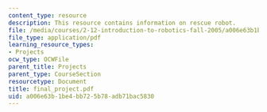 ```yaml
---
content_type: resource
description: This resource contains information on rescue robot.
file: /media/courses/2-12-introduction-to-robotics-fall-2005/a006e63b1be4bb725b78adb71bac5830_final_project.pdf
file_type: application/pdf
learning_resource_types:
- Projects
ocw_type: OCWFile
parent_title: Projects
parent_type: CourseSection
resourcetype: Document
title: final_project.pdf
uid: a006e63b-1be4-bb72-5b78-adb71bac5830
---
```

